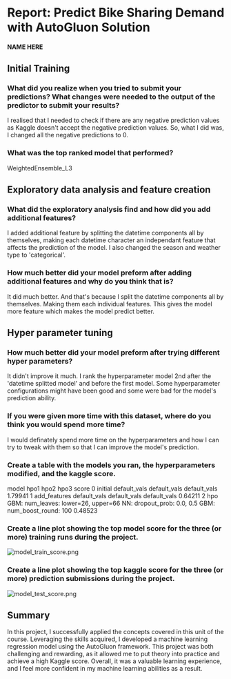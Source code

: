 # Report: Predict Bike Sharing Demand with AutoGluon Solution
#### NAME HERE

## Initial Training
### What did you realize when you tried to submit your predictions? What changes were needed to the output of the predictor to submit your results?
I realised that I needed to check if there are any negative prediction values as Kaggle doesn't accept the negative prediction values. So, what I did was, I changed all the negative predictions to 0.

### What was the top ranked model that performed?
WeightedEnsemble_L3

## Exploratory data analysis and feature creation
### What did the exploratory analysis find and how did you add additional features?
I added additional feature by splitting the datetime components all by themselves, making each datetime character an independant feature that affects the prediction of the model. I also changed the season and weather type to 'categorical'.

### How much better did your model preform after adding additional features and why do you think that is?
It did much better. And that's because I split the datetime components all by themselves. Making them each individual features. This gives the model more feature which makes the model predict better.

## Hyper parameter tuning
### How much better did your model preform after trying different hyper parameters?
It didn't improve it much. I rank the hyperparameter model 2nd after the 'datetime splitted model' and before the first model. Some hyperparameter configurations might have been good and some were bad for the model's prediction ability.

### If you were given more time with this dataset, where do you think you would spend more time?
I would definately spend more time on the hyperparameters and how I can try to tweak with them so that I can improve the model's prediction.

### Create a table with the models you ran, the hyperparameters modified, and the kaggle score.
model	hpo1	hpo2	hpo3	score
0	initial	default_vals	default_vals	default_vals	1.79941
1	add_features	default_vals	default_vals	default_vals	0.64211
2	hpo	GBM: num_leaves: lower=26, upper=66	NN: dropout_prob: 0.0, 0.5	GBM: num_boost_round: 100	0.48523

### Create a line plot showing the top model score for the three (or more) training runs during the project.
![model_train_score.png](img/model_train_score.png)

### Create a line plot showing the top kaggle score for the three (or more) prediction submissions during the project.
![model_test_score.png](img/model_test_score.png)

## Summary
In this project, I successfully applied the concepts covered in this unit of the course. Leveraging the skills acquired, I developed a machine learning regression model using the AutoGluon framework. This project was both challenging and rewarding, as it allowed me to put theory into practice and achieve a high Kaggle score. Overall, it was a valuable learning experience, and I feel more confident in my machine learning abilities as a result.